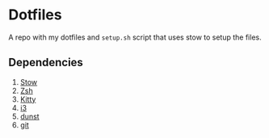 # Dotfiles

A repo with my dotfiles and `setup.sh` script that
uses stow to setup the files.

## Dependencies

1. [Stow](https://www.gnu.org/software/stow/)
2. [Zsh](https://www.zsh.org)
3. [Kitty](https://github.com/kovidgoyal/kitty)
4. [i3](https://i3wm.org/)
5. [dunst](https://wiki.archlinux.org/title/Dunst)
6. [git](https://git-scm.com/downloads)

